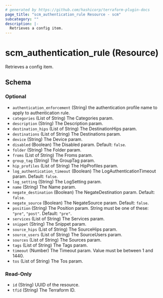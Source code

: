 ```yaml
---
# generated by https://github.com/hashicorp/terraform-plugin-docs
page_title: "scm_authentication_rule Resource - scm"
subcategory: ""
description: |-
  Retrieves a config item.
---
```


# scm_authentication_rule (Resource)

Retrieves a config item.



<!-- schema generated by tfplugindocs -->
## Schema

### Optional

- `authentication_enforcement` (String) the authentication profile name to apply to authentication rule.
- `categories` (List of String) The Categories param.
- `description` (String) The Description param.
- `destination_hips` (List of String) The DestinationHips param.
- `destinations` (List of String) The Destinations param.
- `device` (String) The Device param.
- `disabled` (Boolean) The Disabled param. Default: `false`.
- `folder` (String) The Folder param.
- `froms` (List of String) The Froms param.
- `group_tag` (String) The GroupTag param.
- `hip_profiles` (List of String) The HipProfiles param.
- `log_authentication_timeout` (Boolean) The LogAuthenticationTimeout param. Default: `false`.
- `log_setting` (String) The LogSetting param.
- `name` (String) The Name param.
- `negate_destination` (Boolean) The NegateDestination param. Default: `false`.
- `negate_source` (Boolean) The NegateSource param. Default: `false`.
- `position` (String) The Position param. String must be one of these: `"pre"`, `"post"`. Default: `"pre"`.
- `services` (List of String) The Services param.
- `snippet` (String) The Snippet param.
- `source_hips` (List of String) The SourceHips param.
- `source_users` (List of String) The SourceUsers param.
- `sources` (List of String) The Sources param.
- `tags` (List of String) The Tags param.
- `timeout` (Number) The Timeout param. Value must be between 1 and 1440.
- `tos` (List of String) The Tos param.

### Read-Only

- `id` (String) UUID of the resource.
- `tfid` (String) The Terraform ID.
